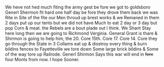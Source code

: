We heve not hed much fiting the army gest be fore we got to goldsboro Generl Shermon fit hard one half day be fore they drove them back  we was Rite in Site of the fite our Men throud up brest works & we Remaned in them 2 days put up our tents but we did not have Much to eat 2 day or 3 day but pop Corn & meat. the Rebels are a bout plade out I think. We Shant Stay here long then we are going to Richmond Verginia. General Grant is thare & Shirmon is going to help him, the 20. Core 15th. Core 17. Core 14. Core they go through the State in 3 Collams eat up & disstroy every thing & burn bildins fences to Fayetteville we tore down Some large brick bildins & Some of the way tore up Railrode. Generl Shirmon Says this war will end in ~~fore~~ four Monts from now. I hope Sooner.